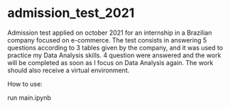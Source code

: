 # admission_test_2021
Admission test applied on october 2021 for an internship in a Brazilian company focused on e-commerce.
The test consists in answering 5 questions according to 3 tables given by the company, and it was used to practice my Data Analysis skills.
4 question were answered and the work will be completed as soon as I focus on Data Analysis again.
The work should also receive a virtual environment.

How to use:

run main.ipynb
